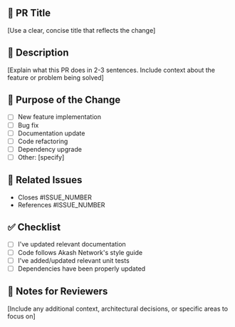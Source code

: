 <!-- Please reference the Akash Network contributing guidelines -->
<!-- https://github.com/akash-network/akash-api/blob/main/CONTRIBUTING.md -->

## 🌟 PR Title
[Use a clear, concise title that reflects the change]

## 📝 Description
[Explain what this PR does in 2-3 sentences. Include context about the feature or problem being solved]

## 🔧 Purpose of the Change
- [ ] New feature implementation
- [ ] Bug fix
- [ ] Documentation update
- [ ] Code refactoring
- [ ] Dependency upgrade
- [ ] Other: [specify]

## 📌 Related Issues
- Closes #ISSUE_NUMBER
- References #ISSUE_NUMBER

## ✅ Checklist
- [ ] I've updated relevant documentation
- [ ] Code follows Akash Network's style guide
- [ ] I've added/updated relevant unit tests
- [ ] Dependencies have been properly updated

## 📎 Notes for Reviewers
[Include any additional context, architectural decisions, or specific areas to focus on]
